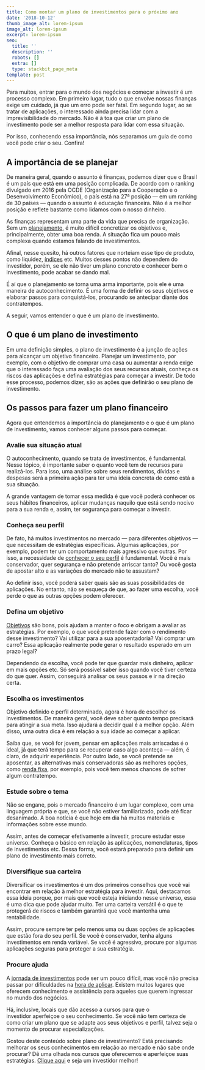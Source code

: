 ```yaml
---
title: Como montar um plano de investimentos para o próximo ano
date: '2018-10-12'
thumb_image_alt: lorem-ipsum
image_alt: lorem-ipsum
excerpt: lorem-ipsum
seo:
  title: ''
  description: ''
  robots: []
  extra: []
  type: stackbit_page_meta
template: post
---
```

Para muitos, entrar para o mundo dos negócios e começar a investir é um processo complexo. Em primeiro lugar, tudo o que envolve nossas finanças exige um cuidado, já que um erro pode ser fatal. Em segundo lugar, ao se tratar de aplicações, o interessado ainda precisa lidar com a imprevisibilidade do mercado. Não é à toa que criar um plano de investimento pode ser a melhor resposta para lidar com essa situação.

Por isso, conhecendo essa importância, nós separamos um guia de como você pode criar o seu. Confira!

## **A importância de se planejar**

De maneira geral, quando o assunto é finanças, podemos dizer que o Brasil é um país que está em uma posição complicada. De acordo com o ranking divulgado em 2016 pela OCDE (Organização para a Cooperação e o Desenvolvimento Econômico), o país está na 27ª posição — em um ranking de 30 países — quando o assunto é educação financeira. Não é a melhor posição e reflete bastante como lidamos com o nosso dinheiro.

As finanças representam uma parte da vida que precisa de organização. Sem um [planejamento](https://saudemaisacao.com.br/blog/planejamento-financeiro-o-primeiro-passo/), é muito difícil concretizar os objetivos e, principalmente, obter uma boa renda. A situação fica um pouco mais complexa quando estamos falando de investimentos.

Afinal, nesse quesito, há outros fatores que norteiam esse tipo de produto, como liquidez, [índices](https://saudemaisacao.com.br/blog/como-a-taxa-selic-afeta-os-investimentos/) etc. Muitos desses pontos não dependem do investidor, porém, se ele não tiver um plano concreto e conhecer bem o investimento, pode acabar se dando mal.

É aí que o planejamento se torna uma arma importante, pois ele é uma maneira de autoconhecimento. É uma forma de definir os seus objetivos e elaborar passos para conquistá-los, procurando se antecipar diante dos contratempos.

A seguir, vamos entender o que é um plano de investimento.

## **O que é um plano de investimento**

Em uma definição simples, o plano de investimento é a junção de ações para alcançar um objetivo financeiro. Planejar um investimento, por exemplo, com o objetivo de comprar uma casa ou aumentar a renda exige que o interessado faça uma avaliação dos seus recursos atuais, conheça os riscos das aplicações e defina estratégias para começar a investir. De todo esse processo, podemos dizer, são as ações que definirão o seu plano de investimento.

## **Os passos para fazer um plano financeiro**

Agora que entendemos a importância do planejamento e o que é um plano de investimento, vamos conhecer alguns passos para começar.

### Avalie sua situação atual

O autoconhecimento, quando se trata de investimentos, é fundamental. Nesse tópico, é importante saber o quanto você tem de recursos para realizá-los. Para isso, uma análise sobre seus rendimentos, dívidas e despesas será a primeira ação para ter uma ideia concreta de como está a sua situação.

A grande vantagem de tomar essa medida é que você poderá conhecer os seus hábitos financeiros, aplicar mudanças naquilo que está sendo nocivo para a sua renda e, assim, ter segurança para começar a investir.

### Conheça seu perfil

De fato, há muitos investimentos no mercado — para diferentes objetivos — que necessitam de estratégias específicas. Algumas aplicações, por exemplo, podem ter um comportamento mais agressivo que outras. Por isso, a necessidade de [conhecer o seu perfil](https://saudemaisacao.com.br/blog/perfil-de-investidor-que-combina-com-voce/) é fundamental. Você é mais conservador, quer segurança e não pretende arriscar tanto? Ou você gosta de apostar alto e as variações do mercado não te assustam?

Ao definir isso, você poderá saber quais são as suas possibilidades de aplicações. No entanto, não se esqueça de que, ao fazer uma escolha, você perde o que as outras opções podem oferecer.

### Defina um objetivo

[Objetivos](https://saudemaisacao.com.br/blog/a-importancia-de-ter-proposito-e-metas/) são bons, pois ajudam a manter o foco e obrigam a avaliar as estratégias. Por exemplo, o que você pretende fazer com o rendimento desse investimento? Vai utilizar para a sua aposentadoria? Vai comprar um carro? Essa aplicação realmente pode gerar o resultado esperado em um prazo legal?

Dependendo da escolha, você pode ter que guardar mais dinheiro, aplicar em mais opções etc. Só será possível saber isso quando você tiver certeza do que quer. Assim, conseguirá analisar os seus passos e ir na direção certa.

### Escolha os investimentos

Objetivo definido e perfil determinado, agora é hora de escolher os investimentos. De maneira geral, você deve saber quanto tempo precisará para atingir a sua meta. Isso ajudará a decidir qual é a melhor opção. Além disso, uma outra dica é em relação a sua idade ao começar a aplicar.

Saiba que, se você for jovem, pensar em aplicações mais arriscadas é o ideal, já que terá tempo para se recuperar caso algo aconteça — além, é claro, de adquirir experiência. Por outro lado, se você pretende se aposentar, as alternativas mais conservadoras são as melhores opções, como [renda fixa](https://saudemaisacao.com.br/blog/investimentos-de-renda-fixa/), por exemplo, pois você tem menos chances de sofrer algum contratempo.

### Estude sobre o tema

Não se engane, pois o mercado financeiro é um lugar complexo, com uma linguagem própria e que, se você não estiver familiarizado, pode até ficar desanimado. A boa notícia é que hoje em dia há muitos materiais e informações sobre esse mundo.

Assim, antes de começar efetivamente a investir, procure estudar esse universo. Conheça o básico em relação às aplicações, nomenclaturas, tipos de investimentos etc. Dessa forma, você estará preparado para definir um plano de investimento mais correto.

### Diversifique sua carteira

Diversificar os investimentos é um dos primeiros conselhos que você vai encontrar em relação à melhor estratégia para investir. Aqui, destacamos essa ideia porque, por mais que você esteja iniciando nesse universo, essa é uma dica que pode ajudar muito. Ter uma carteira versátil é o que te protegerá de riscos e também garantirá que você mantenha uma rentabilidade.

Assim, procure sempre ter pelo menos uma ou duas opções de aplicações que estão fora do seu perfil. Se você é conservador, tenha alguns investimentos em renda variável. Se você é agressivo, procure por algumas aplicações seguras para proteger a sua estratégia.

### Procure ajuda

A [jornada de investimentos](https://www.turnwise.com.br/7-passos-para-jornada-de-investimentos/) pode ser um pouco difícil, mas você não precisa passar por dificuldades na [hora de aplicar](https://saudemaisacao.com.br/blog/qual-a-melhor-hora-para-investir/). Existem muitos lugares que oferecem conhecimento e assistência para aqueles que querem ingressar no mundo dos negócios.

Há, inclusive, locais que dão acesso a cursos para que o investidor aperfeiçoe o seu conhecimento. Se você não tem certeza de como criar um plano que se adapte aos seus objetivos e perfil, talvez seja o momento de procurar especializações.

Gostou deste conteúdo sobre plano de investimento? Está precisando melhorar os seus conhecimentos em relação ao mercado e não sabe onde procurar? Dê uma olhada nos cursos que oferecemos e aperfeiçoe suas estratégias. [Clique aqui](http://saudemaisacao.com.br/cursos/) e seja um investidor melhor!
